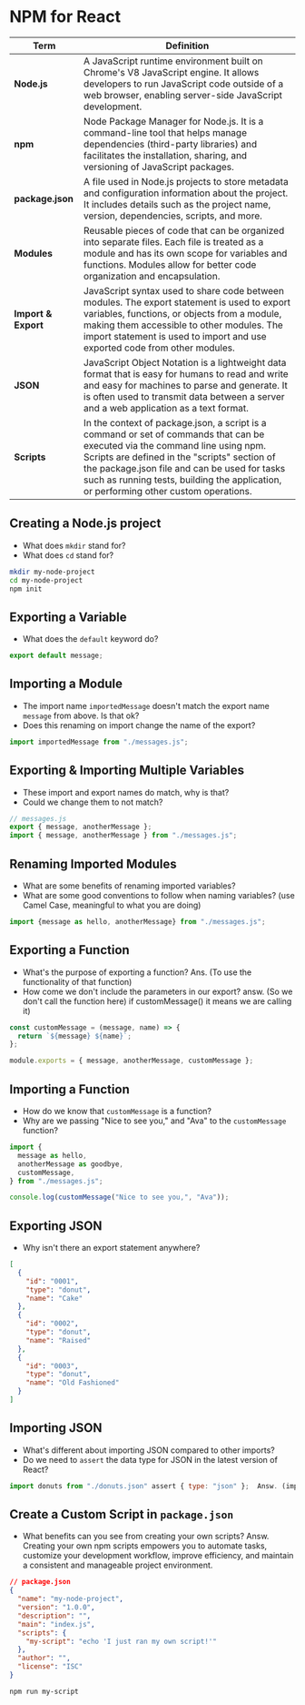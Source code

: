# NPM for React

| Term | Definition |
| ---- | ---------- |
| __Node.js__ | A JavaScript runtime environment built on Chrome's V8 JavaScript engine. It allows developers to run JavaScript code outside of a web browser, enabling server-side JavaScript development. |
| __npm__ | Node Package Manager for Node.js. It is a command-line tool that helps manage dependencies (third-party libraries) and facilitates the installation, sharing, and versioning of JavaScript packages. |
| __package.json__ | A file used in Node.js projects to store metadata and configuration information about the project. It includes details such as the project name, version, dependencies, scripts, and more. |
| __Modules__ | Reusable pieces of code that can be organized into separate files. Each file is treated as a module and has its own scope for variables and functions. Modules allow for better code organization and encapsulation. |
| __Import & Export__ | JavaScript syntax used to share code between modules. The export statement is used to export variables, functions, or objects from a module, making them accessible to other modules. The import statement is used to import and use exported code from other modules. |
| __JSON__ | JavaScript Object Notation is a lightweight data format that is easy for humans to read and write and easy for machines to parse and generate. It is often used to transmit data between a server and a web application as a text format. |
| __Scripts__ | In the context of package.json, a script is a command or set of commands that can be executed via the command line using npm. Scripts are defined in the "scripts" section of the package.json file and can be used for tasks such as running tests, building the application, or performing other custom operations. |

## Creating a Node.js project

- What does `mkdir` stand for?
- What does `cd` stand for?

```bash
mkdir my-node-project
cd my-node-project
npm init
```

## Exporting a Variable

- What does the `default` keyword do?

```js
export default message;
```

## Importing a Module

- The import name `importedMessage` doesn't match the export name `message` from above. Is that ok?
- Does this renaming on import change the name of the export?

```js
import importedMessage from "./messages.js";
```

## Exporting & Importing Multiple Variables

- These import and export names do match, why is that?
- Could we change them to not match?

```js
// messages.js
export { message, anotherMessage };
import { message, anotherMessage } from "./messages.js";
```

## Renaming Imported Modules

- What are some benefits of renaming imported variables?
- What are some good conventions to follow when naming variables? (use Camel Case, meaningful to what you are doing)

```js
import {message as hello, anotherMessage} from "./messages.js";
```

## Exporting a Function

- What's the purpose of exporting a function?  Ans. (To use the functionality of that function)
- How come we don't include the parameters in our export? answ. (So we don't call the function here) if customMessage() it means we are calling it)

```js
const customMessage = (message, name) => {
  return `${message} ${name}`;
};

module.exports = { message, anotherMessage, customMessage };
```

## Importing a Function

- How do we know that `customMessage` is a function?
- Why are we passing "Nice to see you," and "Ava" to the `customMessage` function?

```js
import {
  message as hello,
  anotherMessage as goodbye,
  customMessage,
} from "./messages.js";

console.log(customMessage("Nice to see you,", "Ava"));
```

## Exporting JSON

- Why isn't there an export statement anywhere?

```json
[
  {
    "id": "0001",
    "type": "donut",
    "name": "Cake"
  },
  {
    "id": "0002",
    "type": "donut",
    "name": "Raised"
  },
  {
    "id": "0003",
    "type": "donut",
    "name": "Old Fashioned"
  }
]
```

## Importing JSON

- What's different about importing JSON compared to other imports?
- Do we need to `assert` the data type for JSON in the latest version of React?

```js
import donuts from "./donuts.json" assert { type: "json" };  Answ. (importing name from a file assert is needed if you don't have  (Because web pack includes assert)
```

## Create a Custom Script in `package.json`

- What benefits can you see from creating your own scripts? 
    Answ. Creating your own npm scripts empowers you to automate tasks, customize your development workflow, improve efficiency, and maintain a consistent and manageable project environment.

```json
// package.json
{
  "name": "my-node-project",
  "version": "1.0.0",
  "description": "",
  "main": "index.js",
  "scripts": {
    "my-script": "echo 'I just ran my own script!'"
  },
  "author": "",
  "license": "ISC"
}
```

```bash
npm run my-script
```
